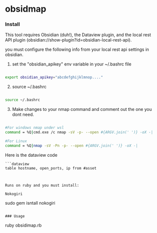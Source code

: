 # obsidmap

### Install

This tool requires Obsidian (duh!), the Dataview plugin, and the local rest API plugin (obsidian://show-plugin?id=obsidian-local-rest-api).

you must configure the following info from your local rest api settings in obsidian.
1. set the "obsidian_apikey" env variable in your ~/.bashrc file

```bash

export obsidian_apikey="abcdefghijklmnop...."


```

2. source ~/.bashrc

```bash

source ~/.bashrc

```

3. Make changes to your nmap command and comment out the one you dont need. 


```bash

#For windows nmap under wsl
command = %Q|cmd.exe /c nmap -sV -p- --open #{ARGV.join(' ')} -oX -|

#For Linux
command = %Q|nmap -sV -Pn -p- --open #{ARGV.join(' ')} -oX -|

```

Here is the dataview code
```
```dataview
table hostname, open_ports, ip from #asset 
```
```


Runs on ruby and you must install:

Nokogiri 

```
sudo gem isntall nokogiri
```

### Usage
```
ruby obsidimap.rb <host>
```